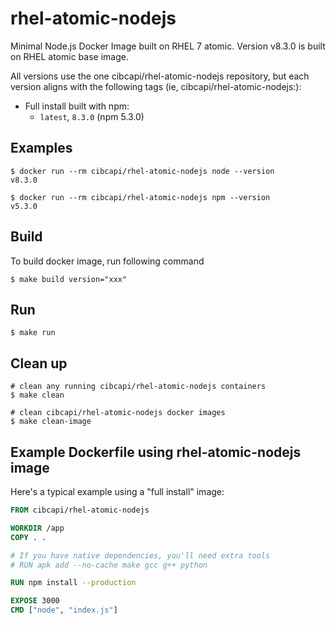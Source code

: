 # rhel-atomic-nodejs

Minimal Node.js Docker Image built on RHEL 7 atomic. Version v8.3.0 is built on RHEL atomic base image.

All versions use the one cibcapi/rhel-atomic-nodejs repository, but each version aligns with the following tags (ie, cibcapi/rhel-atomic-nodejs:<tag>):

- Full install built with npm:
    - `latest`, `8.3.0` (npm 5.3.0)

## Examples

```console
$ docker run --rm cibcapi/rhel-atomic-nodejs node --version
v8.3.0

$ docker run --rm cibcapi/rhel-atomic-nodejs npm --version
v5.3.0
```

## Build
To build docker image, run following command

```console
$ make build version="xxx"
```

## Run

```console
$ make run
```

## Clean up

```console
# clean any running cibcapi/rhel-atomic-nodejs containers
$ make clean

# clean cibcapi/rhel-atomic-nodejs docker images
$ make clean-image
```

## Example Dockerfile using rhel-atomic-nodejs image

Here's a typical example using a "full install" image:

```Dockerfile
FROM cibcapi/rhel-atomic-nodejs

WORKDIR /app
COPY . .

# If you have native dependencies, you'll need extra tools
# RUN apk add --no-cache make gcc g++ python

RUN npm install --production

EXPOSE 3000
CMD ["node", "index.js"]
```
